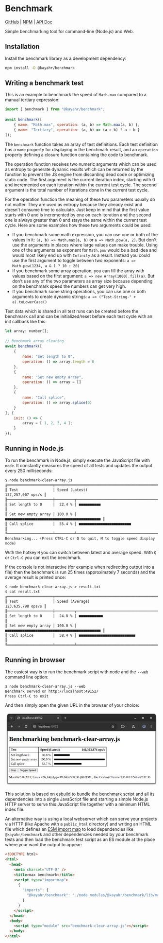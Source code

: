 # Benchmark

[GitHub] | [NPM] | [API Doc]

Simple benchmarking tool for command-line (Node.js) and Web.

## Installation

Install the benchmark library as a development dependency:

```sh
npm install -D @kayahr/benchmark
```

## Writing a benchmark test

This is an example to benchmark the speed of `Math.max` compared to a manual tertiary expression:

```js
import { benchmark } from "@kayahr/benchmark";

await benchmark([
    { name: "Math.max", operation: (a, b) => Math.max(a, b) },
    { name: "Tertiary", operation: (a, b) => (a > b) ? a : b }
]);
```

The `benchmark` function takes an array of test definitions. Each test definition has a `name` property for displaying in the benchmark result, and an
`operation` property defining a closure function containing the code to benchmark.

The operation function receives two numeric arguments which can be used as entropy to generate dynamic results which can be returned by the function to prevent the JS engine from discarding dead code or optimizing static code. The first argument is the current iteration index, starting with 0 and incremented on each iteration within the current test cycle. The second argument is the total number of iterations done in the current test cycle.

For the operation function the meaning of these two parameters usually do not matter. They are used as entropy because they already exist and doesn't consume time to calculate. Just keep in mind that the first value starts with 0 and is incremented by one on each iteration and the second one is always greater than 0 and stays the same within the current test cycle. Here are some examples how these two arguments could be used:

* If you benchmark some math expression, you can use one or both of the values in it: `(a, b) => Math.max(a, b)` or `a => Math.pow(a, 2)`. But don't use the arguments in places where large values can make trouble. Using one of the arguments as exponent for `Math.pow` would be a bad idea and would most likely end up with `Infinity` as a result. Instead you could use the first argument to toggle between two exponents: `a => Math.pow(1234, a & 1 ? 10 : 20)`
* If you benchmark some array operation, you can fill the array with values based on the first argument: `a => new Array(1000).fill(a)`. But don't use any of the two parameters as array size because depending on the benchmark speed the numbers can get very high.
* If you benchmark some string operations, you can use one or both arguments to create dynamic strings: `a => ("Test-String-" + a).toLowerCase()`

Test data which is shared in all test runs can be created before the benchmark call and can be initialized/reset before each test cycle with an init callback like this:

```js
let array: number[];

// Benchmark array clearing
await benchmark([
    {
        name: "Set length to 0",
        operation: () => array.length = 0
    },
    {
        name: "Set new empty array",
        operation: () => array = []
    },
    {
        name: "Call splice",
        operation: () => array.splice(0)
    }
], {
    init: () => {
        array = [ 1, 2, 3, 4 ];
    }
});
```

## Running in Node.js

To run the benchmark in Node.js, simply execute the JavaScript file with `node`. It constantly measures the speed of all tests and updates the output every 250 milliseconds:

```text
$ node benchmark-clear-array.js
╔═════════════════════╤════════════════════════════════════════════════════════╗
║ Test                │ Speed (Latest)                       137,257,007 ops/s ║
╟─────────────────────┼─────────┬──────────────────────────────────────────────╢
║ Set length to 0     │  22.4 % │ ■■■■■■■■■■                                   ║
║ Set new empty array │ 100.0 % │ ■■■■■■■■■■■■■■■■■■■■■■■■■■■■■■■■■■■■■■■■■■■■ ║
║ Call splice         │  55.4 % │ ■■■■■■■■■■■■■■■■■■■■■■■■                     ║
╚═════════════════════╧═════════╧══════════════════════════════════════════════╝
Benchmarking... (Press CTRL-C or Q to quit, M to toggle speed display mode)
```

With the hotkey `M` you can switch between latest and average speed. With `Q` or `Ctrl-C` you can exit the benchmark.

If the console is not interactive (for example when redirecting output into a file) then the benchmark is run 25 times (approximately 7 seconds) and the average result is printed once:

```text
$ node benchmark-clear-array.js > result.txt
$ cat result.txt
╔═════════════════════╤════════════════════════════════════════════════════════╗
║ Test                │ Speed (Average)                      123,635,798 ops/s ║
╟─────────────────────┼─────────┬──────────────────────────────────────────────╢
║ Set length to 0     │  24.8 % │ ■■■■■■■■■■■                                  ║
║ Set new empty array │ 100.0 % │ ■■■■■■■■■■■■■■■■■■■■■■■■■■■■■■■■■■■■■■■■■■■■ ║
║ Call splice         │  58.4 % │ ■■■■■■■■■■■■■■■■■■■■■■■■■■                   ║
╚═════════════════════╧═════════╧══════════════════════════════════════════════╝
```


## Running in browser

The easiest way is to run the benchmark script with node and the `--web` command line option:

```text
$ node benchmark-clear-array.js --web
Benchmark served on http://localhost:49152/
Press Ctrl-C to exit
```

And then simply open the given URL in the browser of your choice:

![screenshot.png](./doc/images/screenshot.png)

This solution is based on [esbuild] to bundle the benchmark script and all its dependencies into a single JavaScript file and starting a simple Node.js HTTP server to serve this JavaScript file together with a minimum HTML index file.

An alternative way is using a local webserver which can serve your projects via HTTP (like Apache with a `public_html` directory) and writing an HTML file which defines an [ESM import map] to load dependencies like `@kayahr/benchmark` and other dependencies needed by your benchmark tests and then load the benchmark test script as an ES module at the place where your want the output to appear:

```html
<!DOCTYPE html>
<html>
  <head>
    <meta charset="UTF-8" />
    <title>max benchmark</title>
    <script type="importmap">
      {
        "imports": {
          "@kayahr/benchmark": "./node_modules/@kayahr/benchmark/lib/main/index.js"
        }
      }
    </script>
  </head>
  <body>
    <script type="module" src="benchmark-clear-array.js"></script>
  </body>
</html>
```

[API Doc]: https://kayahr.github.io/benchmark/
[GitHub]: https://github.com/kayahr/benchmark
[NPM]: https://www.npmjs.com/package/@kayahr/benchmark
[ESM import map]: https://developer.mozilla.org/en-US/docs/Web/HTML/Reference/Elements/script/type/importmap
[esbuild]: https://esbuild.github.io/
